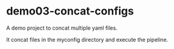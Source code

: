 # demo03-concat-configs

A demo project to concat multiple yaml files.

It concat files in the myconfig directory and execute the pipeline.
